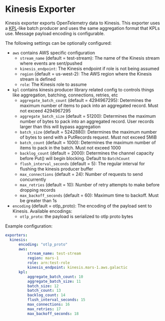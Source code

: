 # Kinesis Exporter

Kinesis exporter exports OpenTelemetry data to Kinesis. This exporter uses a [KPL][kpl-url]-like batch producer and uses
the same aggregation format that KPLs use. Message payload encoding is configurable.

The following settings can be optionally configured:
- `aws` contains AWS specific configuration
  - `stream_name` (default = test-stream): The name of the Kinesis stream where events are sent/pushed
  - `kinesis_endpoint`: The Kinesis endpoint if role is not being assumed
  - `region` (default = us-west-2): The AWS region where the Kinesis stream is defined
  - `role`: The Kinesis role to assume
- `kpl` contains kinesis producer library related config to controls things like aggregation, batching, connections, retries, etc
  - `aggregate_batch_count` (default = 4294967295): Determines the maximum number of items to pack into an aggregated record. Must not exceed 4294967295
  - `aggregate_batch_size` (default = 51200): Determines the maximum number of bytes to pack into an aggregated record. User records larger than this will bypass aggregation
  - `batch_size` (default = 5242880): Determines the maximum number of bytes to send with a PutRecords request. Must not exceed 5MiB
  - `batch_count` (default = 1000): Determines the maximum number of items to pack in the batch. Must not exceed 1000
  - `backlog_count` (default = 2000): Determines the channel capacity before Put() will begin blocking. Default to `BatchCount`
  - `flush_interval_seconds` (default = 5): The regular interval for flushing the kinesis producer buffer
  - `max_connections` (default = 24): Number of requests to send concurrently
  - `max_retries` (default = 10): Number of retry attempts to make before dropping records
  - `max_backoff_seconds` (default = 60): Maximum time to backoff. Must be greater than 1s
- `encoding` (default = otlp_proto): The encoding of the payload sent to Kinesis. Available encodings:
  - `otlp_proto`: the payload is serialized to otlp proto bytes

Example configuration:

```yaml
exporters:
  kinesis:
      encoding: "otlp_proto"
      aws:
          stream_name: test-stream
          region: mars-1
          role: arn:test-role
          kinesis_endpoint: kinesis.mars-1.aws.galactic
      kpl:
          aggregate_batch_count: 10
          aggregate_batch_size: 11
          batch_size: 12
          batch_count: 13
          backlog_count: 14
          flush_interval_seconds: 15
          max_connections: 16
          max_retries: 17
          max_backoff_seconds: 18
```

[kpl-url]: https://github.com/awslabs/amazon-kinesis-producer